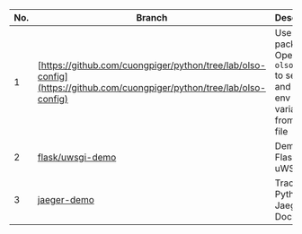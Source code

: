 |No.|Branch|Description|Tag|
|-|-|-|-|
|1|[https://github.com/cuongpiger/python/tree/lab/olso-config](https://github.com/cuongpiger/python/tree/lab/olso-config)|Use the package OpenStack `olso-config` to set up and load env variables from config file|`olso-config`, `python`, `lab`|
|2|[flask/uwsgi-demo](https://github.com/cuongpiger/python/tree/flask/uwsgi-demo)|Demo for Flask and uWSGI|`flask`, `uwsgi`|
|3|[jaeger-demo](https://github.com/cuongpiger/python/tree/jaeger-demo)|Tracing in Python with Jaeger and Docker|`jaeger`, `docker`, `tracing|